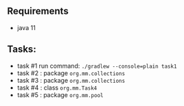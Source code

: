 ## Requirements
- java 11
## Tasks:
- task #1 run command: `./gradlew --console=plain task1`
- task #2 : package `org.mm.collections`
- task #3 : package `org.mm.collections`
- task #4 : class `org.mm.Task4`
- task #5 : package `org.mm.pool`
